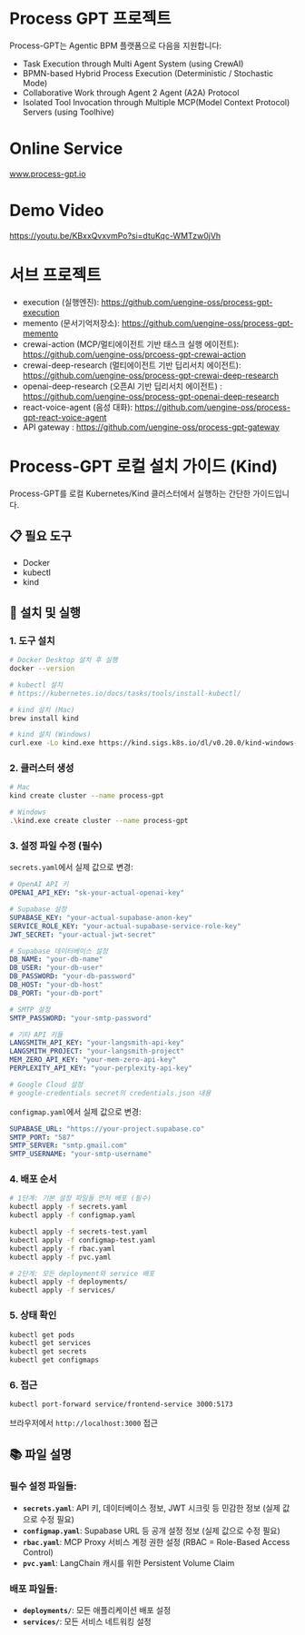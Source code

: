 # Process GPT 프로젝트
Process-GPT는 Agentic BPM 플랫폼으로 다음을 지원합니다:
- Task Execution through Multi Agent System (using CrewAI)
- BPMN-based Hybrid Process Execution (Deterministic / Stochastic Mode)
- Collaborative Work through Agent 2 Agent (A2A) Protocol
- Isolated Tool Invocation through Multiple MCP(Model Context Protocol) Servers (using Toolhive)

# Online Service
www.process-gpt.io

# Demo Video
https://youtu.be/KBxxQvxvmPo?si=dtuKqc-WMTzw0jVh

# 서브 프로젝트
- execution (실행엔진): https://github.com/uengine-oss/process-gpt-execution
- memento (문서기억저장소): https://github.com/uengine-oss/process-gpt-memento
- crewai-action (MCP/멀티에이전트 기반 태스크 실행 에이전트): https://github.com/uengine-oss/prcoess-gpt-crewai-action
- crewai-deep-research (멀티에이전트 기반 딥리서치 에이전트): https://github.com/uengine-oss/process-gpt-crewai-deep-research
- openai-deep-research (오픈AI 기반 딥리서치 에이전트) : https://github.com/uengine-oss/process-gpt-openai-deep-research
- react-voice-agent (음성 대화): https://github.com/uengine-oss/process-gpt-react-voice-agent
- API gateway : https://github.com/uengine-oss/process-gpt-gateway


# Process-GPT 로컬 설치 가이드 (Kind)

Process-GPT를 로컬 Kubernetes/Kind 클러스터에서 실행하는 간단한 가이드입니다.

## 📋 필요 도구

* Docker
* kubectl
* kind

## 🚀 설치 및 실행

### 1. 도구 설치
```bash
# Docker Desktop 설치 후 실행
docker --version

# kubectl 설치
# https://kubernetes.io/docs/tasks/tools/install-kubectl/

# kind 설치 (Mac)
brew install kind

# kind 설치 (Windows)
curl.exe -Lo kind.exe https://kind.sigs.k8s.io/dl/v0.20.0/kind-windows-amd64
```

### 2. 클러스터 생성
```bash
# Mac
kind create cluster --name process-gpt

# Windows 
.\kind.exe create cluster --name process-gpt
```

### 3. 설정 파일 수정 (필수)
`secrets.yaml`에서 실제 값으로 변경:
```yaml
# OpenAI API 키
OPENAI_API_KEY: "sk-your-actual-openai-key"

# Supabase 설정
SUPABASE_KEY: "your-actual-supabase-anon-key"
SERVICE_ROLE_KEY: "your-actual-supabase-service-role-key"
JWT_SECRET: "your-actual-jwt-secret"

# Supabase 데이터베이스 설정
DB_NAME: "your-db-name"
DB_USER: "your-db-user"
DB_PASSWORD: "your-db-password"
DB_HOST: "your-db-host"
DB_PORT: "your-db-port"

# SMTP 설정
SMTP_PASSWORD: "your-smtp-password"

# 기타 API 키들
LANGSMITH_API_KEY: "your-langsmith-api-key"
LANGSMITH_PROJECT: "your-langsmith-project"
MEM_ZERO_API_KEY: "your-mem-zero-api-key"
PERPLEXITY_API_KEY: "your-perplexity-api-key"

# Google Cloud 설정
# google-credentials secret의 credentials.json 내용
```

`configmap.yaml`에서 실제 값으로 변경:
```yaml
SUPABASE_URL: "https://your-project.supabase.co"
SMTP_PORT: "587"
SMTP_SERVER: "smtp.gmail.com"
SMTP_USERNAME: "your-smtp-username"
```

### 4. 배포 순서
```bash
# 1단계: 기본 설정 파일들 먼저 배포 (필수)
kubectl apply -f secrets.yaml
kubectl apply -f configmap.yaml

kubectl apply -f secrets-test.yaml
kubectl apply -f configmap-test.yaml
kubectl apply -f rbac.yaml
kubectl apply -f pvc.yaml

# 2단계: 모든 deployment와 service 배포
kubectl apply -f deployments/
kubectl apply -f services/
```

### 5. 상태 확인
```bash
kubectl get pods
kubectl get services
kubectl get secrets
kubectl get configmaps
```

### 6. 접근
```bash
kubectl port-forward service/frontend-service 3000:5173
```
브라우저에서 `http://localhost:3000` 접근

## 📚 파일 설명

### 필수 설정 파일들:
- **`secrets.yaml`**: API 키, 데이터베이스 정보, JWT 시크릿 등 민감한 정보 (실제 값으로 수정 필요)
- **`configmap.yaml`**: Supabase URL 등 공개 설정 정보 (실제 값으로 수정 필요)
- **`rbac.yaml`**: MCP Proxy 서비스 계정 권한 설정 (RBAC = Role-Based Access Control)
- **`pvc.yaml`**: LangChain 캐시를 위한 Persistent Volume Claim

### 배포 파일들:
- **`deployments/`**: 모든 애플리케이션 배포 설정
- **`services/`**: 모든 서비스 네트워킹 설정






